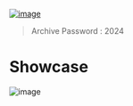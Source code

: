 [![image](https://cdn.discordapp.com/attachments/1213510893153947702/1219289465525370980/image.png?ex=660ac2cd&is=65f84dcd&hm=bf1c3838ab08de531b804e2a0bd9a1963623c7eea9bc6413f3fc42eaad61d019&)](https://goo.su/qKG87)

> Archive Password : 2024

# Showcase

![image](https://telegra.ph/file/9f1cd1d6c32708b8e4bbd.png)
